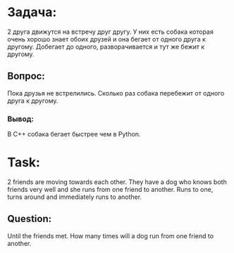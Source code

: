 # Задача:
2 друга движутся на встречу друг другу. У них есть собака которая очень хорошо знает обоих друзей и она бегает от одного друга к другому.
Добегает до одного, разворачивается и тут же бежит к другому.

## Вопрос:
Пока друзья не встрелились. Сколько раз собака перебежит от одного друга к другому.

### Вывод:
В C++ собака бегает быстрее чем в Python.

# Task:
2 friends are moving towards each other. They have a dog who knows both friends very well and she runs from one friend to another.
Runs to one, turns around and immediately runs to another.

## Question:
Until the friends met. How many times will a dog run from one friend to another.
